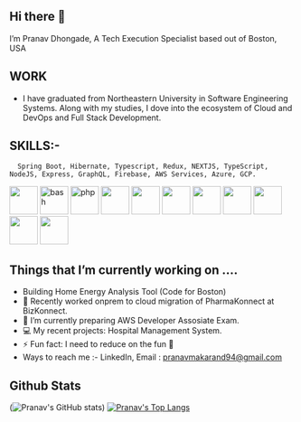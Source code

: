## Hi there 👋

  I’m Pranav Dhongade, A Tech Execution Specialist based out of Boston, USA

## WORK 

* I have graduated from Northeastern University in Software Engineering Systems. Along with my studies, I dove into the ecosystem of Cloud and DevOps and Full Stack Development.

## SKILLS:-
	  Spring Boot, Hibernate, Typescript, Redux, NEXTJS, TypeScript, NodeJS, Express, GraphQL, Firebase, AWS Services, Azure, GCP.
   
<p align="left">
<img src="https://cdn.jsdelivr.net/gh/devicons/devicon/icons/javascript/javascript-original.svg"  width="50" height="50"/>        
<img src="https://cdn.jsdelivr.net/gh/devicons/devicon/icons/react/react-original.svg"  alt="bash" width="50" height="50"/>
<img src="https://cdn.jsdelivr.net/gh/devicons/devicon/icons/redux/redux-original.svg" alt="php" width="50" height="50"/>
<img src="https://cdn.jsdelivr.net/gh/devicons/devicon/icons/nextjs/nextjs-original.svg" width="50" height="50"/>
<img src="https://cdn.jsdelivr.net/gh/devicons/devicon/icons/typescript/typescript-original.svg" width="50" height="50"/>
<img src="https://cdn.jsdelivr.net/gh/devicons/devicon/icons/nodejs/nodejs-original.svg" width="50" height="50" />	
<img src="https://cdn.jsdelivr.net/gh/devicons/devicon/icons/graphql/graphql-plain.svg" width="50" height="50"/>	
<img src="https://cdn.jsdelivr.net/gh/devicons/devicon/icons/amazonwebservices/amazonwebservices-original.svg" width="50" height="50" />
  <img src="https://cdn.jsdelivr.net/gh/devicons/devicon/icons/spring/spring-original-wordmark.svg" width="50" height="50" />
<img src="https://cdn.jsdelivr.net/gh/devicons/devicon/icons/googlecloud/googlecloud-original.svg" width="50" height="50" />
<img src="https://cdn.jsdelivr.net/gh/devicons/devicon/icons/rabbitmq/rabbitmq-original.svg" width="50" height="50" />
</p>
	
## Things that I’m currently working on …. 

  * Building Home Energy Analysis Tool (Code for Boston)
  * 🔭 Recently worked onprem to cloud migration of PharmaKonnect at BizKonnect.
  * 🌱 I’m currently preparing AWS Developer Assosiate Exam.
  * 💻 My recent projects: Hospital Management System.
  * ⚡ Fun fact: I need to reduce on the fun 🦟
  * Ways to reach me :-  LinkedIn, Email : pranavmakarand94@gmail.com

## Github Stats
  (![Pranav's GitHub stats](https://github-readme-stats.vercel.app/api?username=pranavmakarand&show_icons=true&theme=radical))
[![Pranav's Top Langs](https://github-readme-stats.vercel.app/api/top-langs/?username=pranavmakarand&show_icons=true&theme=radical)](https://github.com/pranavmakarand/github-readme-stats)
